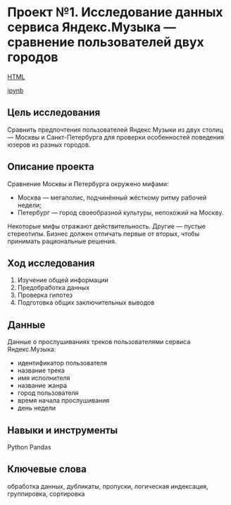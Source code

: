 # Проект №1. Исследование данных сервиса Яндекс.Музыка — сравнение пользователей двух городов

[HTML](https://github.com/fil0kate/YandexPracticum_DataAnalyst/blob/main/Проект%20№1.%20Исследование%20поведения%20пользователей%20Яндекс%20Музыки/Проект%20№1.%20Исследование%20поведения%20пользователей%20Яндекс%20Музыки.html)

[ipynb](https://github.com/fil0kate/YandexPracticum_DataAnalyst/blob/main/Проект%20№1.%20Исследование%20поведения%20пользователей%20Яндекс%20Музыки/Проект%20№1.%20Исследование%20поведения%20пользователей%20Яндекс%20Музыки.ipynb)

## Цель исследования

Сравнить предпочтения пользователей Яндекс Музыки из двух столиц — Москвы и Санкт-Петербурга для проверки особенностей поведения юзеров из разных городов.

## Описание проекта

Сравнение Москвы и Петербурга окружено мифами:
- Москва — мегаполис, подчинённый жёсткому ритму рабочей недели;
- Петербург — город своеобразной культуры, непохожий на Москву. 

Некоторые мифы отражают действительность. Другие — пустые стереотипы. Бизнес должен отличать первые от вторых, чтобы принимать рациональные решения.

## Ход исследования

1. Изучение общей информации
2. Предобработка данных
3. Проверка гипотез
4. Подготовка общих заключительных выводов

## Данные

Данные о прослушиваниях треков пользователями сервиса Яндекс.Музыка:

- идентификатор пользователя
- название трека
- имя исполнителя
- название жанра
- город пользователя
- время начала прослушивания
- день недели

## Навыки и инструменты

Python 
Pandas

## Ключевые слова

обработка данных, дубликаты, пропуски, логическая индексация, группировка, сортировка
